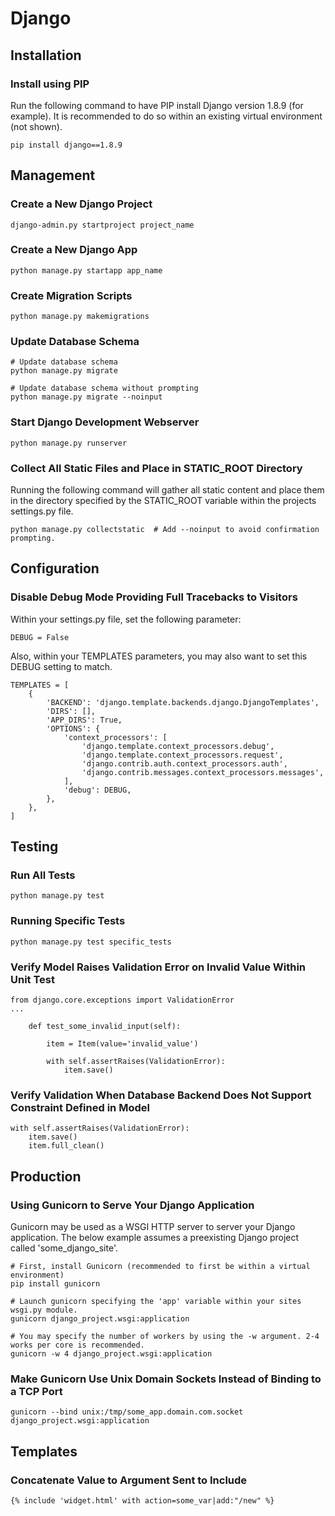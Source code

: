 # Django

## Installation

### Install using PIP

Run the following command to have PIP install Django version 1.8.9 (for example). It is recommended
to do so within an existing virtual environment (not shown).
    
    pip install django==1.8.9
    
## Management

### Create a New Django Project

    django-admin.py startproject project_name

### Create a New Django App

    python manage.py startapp app_name
    
### Create Migration Scripts

    python manage.py makemigrations

### Update Database Schema

    # Update database schema
    python manage.py migrate
    
    # Update database schema without prompting
    python manage.py migrate --noinput
    
### Start Django Development Webserver

    python manage.py runserver
    
### Collect All Static Files and Place in STATIC_ROOT Directory

Running the following command will gather all static content and place them in the directory specified by the STATIC_ROOT variable within the projects settings.py file. 

    python manage.py collectstatic  # Add --noinput to avoid confirmation prompting. 
    
## Configuration

### Disable Debug Mode Providing Full Tracebacks to Visitors

Within your settings.py file, set the following parameter:

    DEBUG = False

Also, within your TEMPLATES parameters, you may also want to set this DEBUG setting to match. 

    TEMPLATES = [
        {
            'BACKEND': 'django.template.backends.django.DjangoTemplates',
            'DIRS': [],
            'APP_DIRS': True,
            'OPTIONS': {
                'context_processors': [
                    'django.template.context_processors.debug',
                    'django.template.context_processors.request',
                    'django.contrib.auth.context_processors.auth',
                    'django.contrib.messages.context_processors.messages',
                ],
                'debug': DEBUG,
            },
        },
    ]

    
## Testing

### Run All Tests

    python manage.py test
    
### Running Specific Tests

    python manage.py test specific_tests
    
### Verify Model Raises Validation Error on Invalid Value Within Unit Test

    from django.core.exceptions import ValidationError
    ...
    
        def test_some_invalid_input(self):
            
            item = Item(value='invalid_value')
            
            with self.assertRaises(ValidationError):
                item.save()
                
### Verify Validation When Database Backend Does Not Support Constraint Defined in Model

    with self.assertRaises(ValidationError):
        item.save()
        item.full_clean()
        
## Production

### Using Gunicorn to Serve Your Django Application

Gunicorn may be used as a WSGI HTTP server to server your Django application. The below example assumes a preexisting Django project called 'some_django_site'.

    # First, install Gunicorn (recommended to first be within a virtual environment)
    pip install gunicorn
    
    # Launch gunicorn specifying the 'app' variable within your sites wsgi.py module. 
    gunicorn django_project.wsgi:application
    
    # You may specify the number of workers by using the -w argument. 2-4 works per core is recommended.
    gunicorn -w 4 django_project.wsgi:application
    
### Make Gunicorn Use Unix Domain Sockets Instead of Binding to a TCP Port

    gunicorn --bind unix:/tmp/some_app.domain.com.socket django_project.wsgi:application
    
## Templates

### Concatenate Value to Argument Sent to Include

    {% include 'widget.html' with action=some_var|add:"/new" %}
